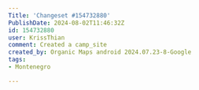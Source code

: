 ```yaml
---
Title: 'Changeset #154732880'
PublishDate: 2024-08-02T11:46:32Z
id: 154732880
user: KrissThian
comment: Created a camp_site
created_by: Organic Maps android 2024.07.23-8-Google
tags:
- Montenegro

---
```

